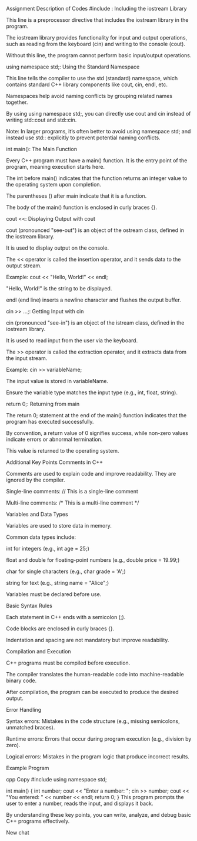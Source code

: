 Assignment Description of Codes
#include <iostream>: Including the iostream Library

This line is a preprocessor directive that includes the iostream library in the program.

The iostream library provides functionality for input and output operations, such as reading from the keyboard (cin) and writing to the console (cout).

Without this line, the program cannot perform basic input/output operations.

using namespace std;: Using the Standard Namespace

This line tells the compiler to use the std (standard) namespace, which contains standard C++ library components like cout, cin, endl, etc.

Namespaces help avoid naming conflicts by grouping related names together.

By using using namespace std;, you can directly use cout and cin instead of writing std::cout and std::cin.

Note: In larger programs, it’s often better to avoid using namespace std; and instead use std:: explicitly to prevent potential naming conflicts.

int main(): The Main Function

Every C++ program must have a main() function. It is the entry point of the program, meaning execution starts here.

The int before main() indicates that the function returns an integer value to the operating system upon completion.

The parentheses () after main indicate that it is a function.

The body of the main() function is enclosed in curly braces {}.

cout <<: Displaying Output with cout

cout (pronounced "see-out") is an object of the ostream class, defined in the iostream library.

It is used to display output on the console.

The << operator is called the insertion operator, and it sends data to the output stream.

Example: cout << "Hello, World!" << endl;

"Hello, World!" is the string to be displayed.

endl (end line) inserts a newline character and flushes the output buffer.

cin >> ...;: Getting Input with cin

cin (pronounced "see-in") is an object of the istream class, defined in the iostream library.

It is used to read input from the user via the keyboard.

The >> operator is called the extraction operator, and it extracts data from the input stream.

Example: cin >> variableName;

The input value is stored in variableName.

Ensure the variable type matches the input type (e.g., int, float, string).

return 0;: Returning from main

The return 0; statement at the end of the main() function indicates that the program has executed successfully.

By convention, a return value of 0 signifies success, while non-zero values indicate errors or abnormal termination.

This value is returned to the operating system.

Additional Key Points
Comments in C++

Comments are used to explain code and improve readability. They are ignored by the compiler.

Single-line comments: // This is a single-line comment

Multi-line comments: /* This is a multi-line comment */

Variables and Data Types

Variables are used to store data in memory.

Common data types include:

int for integers (e.g., int age = 25;)

float and double for floating-point numbers (e.g., double price = 19.99;)

char for single characters (e.g., char grade = 'A';)

string for text (e.g., string name = "Alice";)

Variables must be declared before use.

Basic Syntax Rules

Each statement in C++ ends with a semicolon (;).

Code blocks are enclosed in curly braces {}.

Indentation and spacing are not mandatory but improve readability.

Compilation and Execution

C++ programs must be compiled before execution.

The compiler translates the human-readable code into machine-readable binary code.

After compilation, the program can be executed to produce the desired output.

Error Handling

Syntax errors: Mistakes in the code structure (e.g., missing semicolons, unmatched braces).

Runtime errors: Errors that occur during program execution (e.g., division by zero).

Logical errors: Mistakes in the program logic that produce incorrect results.

Example Program

cpp
Copy
#include <iostream>
using namespace std;

int main() {
    int number;
    cout << "Enter a number: ";
    cin >> number;
    cout << "You entered: " << number << endl;
    return 0;
}
This program prompts the user to enter a number, reads the input, and displays it back.

By understanding these key points, you can write, analyze, and debug basic C++ programs effectively.

New chat
